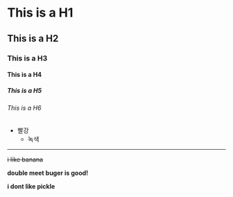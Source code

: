 # This is a H1
## This is a H2
### This is a H3
#### This is a H4
##### This is a H5
###### This is a H6

* 빨강
  * 녹색

------------------------------

~~i like banana~~

**double meet buger is good!**


__i dont like pickle__
